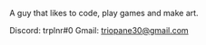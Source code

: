 A guy that likes to code, play games and make art.

Discord: trplnr#0
Gmail: triopane30@gmail.com

<!---
Trioplane/Trioplane is a ✨ special ✨ repository because its `README.md` (this file) appears on your GitHub profile.
You can click the Preview link to take a look at your changes.
--->
